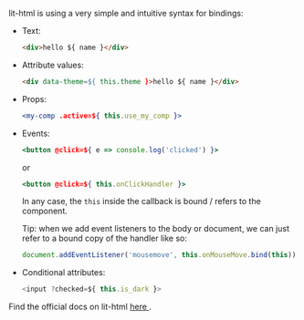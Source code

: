 lit-html is using a very  simple and intuitive syntax for bindings:
- Text:
	```html
	<div>hello ${ name }</div>
	```
- Attribute values:
	```html
	<div data-theme=${ this.theme }>hello ${ name }</div>
	```
- Props:
	```jsx
	<my-comp .active=${ this.use_my_comp }>
	```
- Events: <br>
	```jsx
	<button @click=${ e => console.log('clicked') }>
	```
	or
	```jsx
	<button @click=${ this.onClickHandler }>
	```
	In any case, the `this` inside the callback is bound / refers to the component.

	Tip: when we add event listeners to the body or document, we can just refer to a bound copy of the handler like so:
	```js
	document.addEventListener('mousemove', this.onMouseMove.bind(this))
	```

- Conditional attributes:
	```jsx
	<input ?checked=${ this.is_dark }>
	```

Find the official docs on lit-html [here ](https://lit.dev/docs/v1/lit-html/template-reference/).